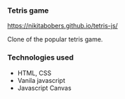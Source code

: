 ### Tetris game

https://nikitabobers.github.io/tetris-js/

Clone of the popular tetris game. 

### Technologies used

* HTML, CSS
* Vanila javascript
* Javascript Canvas
